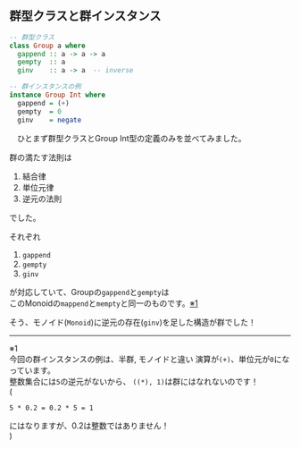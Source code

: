 ## 群型クラスと群インスタンス

```haskell
-- 群型クラス
class Group a where
  gappend :: a -> a -> a
  gempty  :: a
  ginv    :: a -> a  -- inverse

-- 群インスタンスの例
instance Group Int where
  gappend = (+)
  gempty  = 0
  ginv    = negate
```

　ひとまず群型クラスとGroup Int型の定義のみを並べてみました。

群の満たす法則は
1. 結合律
2. 単位元律
3. 逆元の法則

でした。

それぞれ
1. `gappend`
2. `gempty`
3. `ginv`

が対応していて、Groupの`gappend`と`gempty`は  
このMonoidの`mappend`と`mempty`と同一のものです。[※1](#comment1)

そう、モノイド(`Monoid`)に逆元の存在(`ginv`)を足した構造が群でした！

- - -

<a name="comment1">※1</a>  
今回の群インスタンスの例は、半群, モノイドと違い
演算が`(+)`、単位元が`0`になっています。  
整数集合には`5`の逆元がないから、
`((*), 1)`は群にはなれないのです！  
(
```
5 * 0.2 = 0.2 * 5 = 1
```
にはなりますが、0.2は整数ではありません！  
)
